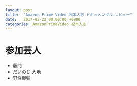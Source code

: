 ```yaml
---
layout: post
title:  "Amazon Prime Video 松本人志 ドキュメンタル レビュー"
date:   2017-02-22 00:00:00 +0900
categories: AmazonPrimeVideo 松本人志
---
```


# 参加芸人

- 藤門
- だいのじ 大地
- 野性爆弾

[jekyll-docs]: https://jekyllrb.com/docs/home
[jekyll-gh]:   https://github.com/jekyll/jekyll
[jekyll-talk]: https://talk.jekyllrb.com/
